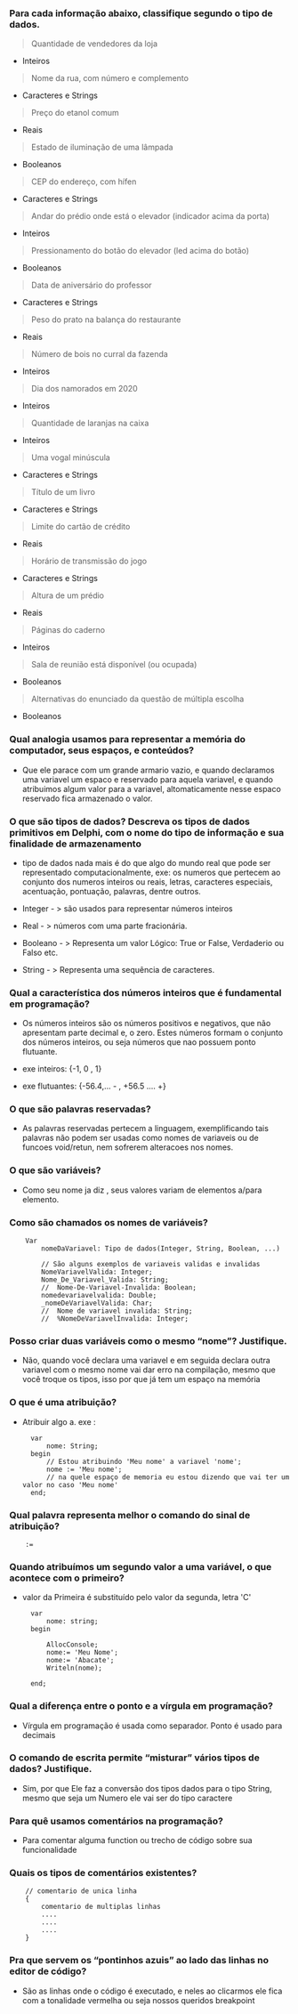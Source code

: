 ### Para cada informação abaixo, classifique segundo o tipo de dados.
>Quantidade de vendedores da loja
    
-  Inteiros 

>Nome da rua, com número e complemento

-  Caracteres e Strings

>Preço do etanol comum

- Reais 

>Estado de iluminação de uma lâmpada

- Booleanos

>CEP do endereço, com hífen

- Caracteres e Strings

>Andar do prédio onde está o elevador (indicador acima da porta)

- Inteiros

>Pressionamento do botão do elevador (led acima do botão)

- Booleanos

>Data de aniversário do professor

- Caracteres e Strings

>Peso do prato na balança do restaurante

- Reais

>Número de bois no curral da fazenda

- Inteiros

>Dia dos namorados em 2020

- Inteiros

>Quantidade de laranjas na caixa

- Inteiros

>Uma vogal minúscula

- Caracteres e Strings

>Título de um livro

- Caracteres e Strings

>Limite do cartão de crédito

- Reais

>Horário de transmissão do jogo

- Caracteres e Strings

>Altura de um prédio

- Reais

>Páginas do caderno

- Inteiros

>Sala de reunião está disponível (ou ocupada)

- Booleanos

>Alternativas do enunciado da questão de múltipla escolha

- Booleanos

### Qual analogia usamos para representar a memória do computador, seus espaços, e conteúdos?

- Que ele parace com um grande armario vazio, e quando declaramos uma variavel um espaco e reservado para aquela variavel, e quando atribuimos algum valor para a variavel, altomaticamente nesse espaco reservado fica armazenado o valor.  

### O que são tipos de dados? Descreva os tipos de dados primitivos em Delphi, com o nome do tipo de informação e sua finalidade de armazenamento 
- tipo de dados nada mais é do que algo do mundo real que pode ser representado computacionalmente, exe: os numeros que pertecem ao conjunto dos numeros inteiros ou reais, letras, caracteres especiais, acentuação, pontuação, palavras, dentre outros.

- Integer - > são usados para representar números inteiros
- Real - > números com uma parte fracionária.
- Booleano - > Representa um valor Lógico: True or False, Verdaderio ou Falso etc.
- String - > Representa uma sequência de caracteres.

### Qual a característica dos números inteiros que é fundamental em programação?
- Os números inteiros são os números positivos e negativos, que não apresentam parte decimal e, o zero. Estes números formam o conjunto dos números inteiros, ou seja números que nao possuem ponto flutuante.

- exe inteiros: {-1, 0 , 1}
- exe flutuantes: {-56.4,... - , +56.5 .... +}

### O que são palavras reservadas?
- As palavras reservadas pertecem a linguagem, exemplificando tais palavras não podem ser usadas como nomes de variaveis ou de funcoes void/retun, nem sofrerem alteracoes nos nomes.

### O que são variáveis?
- Como seu nome ja diz , seus valores variam de elementos a/para elemento.

### Como são chamados os nomes de variáveis?
        Var
            nomeDaVariavel: Tipo de dados(Integer, String, Boolean, ...)
            
            // São alguns exemplos de variaveis validas e invalidas
            NomeVariavelValida: Integer;
            Nome_De_Variavel_Valida: String;
            //  Nome-De-Variavel-Invalida: Boolean;
            nomedevariavelvalida: Double;
            _nomeDeVariavelValida: Char;
            //  Nome de variavel invalida: String;
            //  %NomeDeVariavelInvalida: Integer;

### Posso criar duas variáveis como o mesmo “nome”? Justifique.
- Não, quando você declara uma variavel e em seguida declara outra variavel com o mesmo nome vai dar erro na compilação, mesmo que você troque os tipos, isso por que já tem um espaço na memória

### O que é uma atribuição?
- Atribuir algo a. exe :
        
        var
            nome: String;
        begin
            // Estou atribuindo 'Meu nome' a variavel 'nome';
            nome := 'Meu nome';
            // na quele espaço de memoria eu estou dizendo que vai ter um valor no caso 'Meu nome'
        end;


### Qual palavra representa melhor o comando do sinal de atribuição?
        :=
### Quando atribuímos um segundo valor a uma variável, o que acontece com o primeiro?
- valor da Primeira é substituído pelo valor da segunda, letra 'C'

        var
            nome: string;
        begin

            AllocConsole;
            nome:= 'Meu Nome';
            nome:= 'Abacate';
            Writeln(nome);

        end;

### Qual a diferença entre o ponto e a vírgula em programação?
- Vírgula em programação é usada como separador. Ponto é usado para decimais

### O comando de escrita permite “misturar” vários tipos de dados? Justifique.
- Sim, por que Ele faz a conversão dos tipos dados para o tipo String, mesmo que seja um Numero ele vai ser do tipo caractere
### Para quê usamos comentários na programação?
- Para comentar alguma function ou trecho de código sobre sua funcionalidade 
### Quais os tipos de comentários existentes?

        // comentario de unica linha
        {
            comentario de multiplas linhas
            ....
            ....
            ....
        }
### Pra que servem os “pontinhos azuis” ao lado das linhas no editor de código?
-  São as linhas onde o código é executado, e neles ao clicarmos ele fica com a tonalidade vermelha ou seja nossos queridos breakpoint
 
